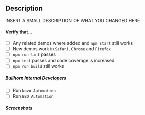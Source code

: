 ## **Description**

INSERT A SMALL DESCRIPTION OF WHAT YOU CHANGED HERE

#### **Verify that...**

- [ ] Any related demos where added and `npm start` still works
- [ ] New demos work in `Safari`, `Chrome` and `Firefox`
- [ ] `npm run lint` passes
- [ ] `npm test` passes and code coverage is increased
- [ ] `npm run build` still works

##### **Bullhorn Internal Developers**
- [ ] Run `Novo Automation`
- [ ] Run `BBO Automation`

##### **Screenshots**